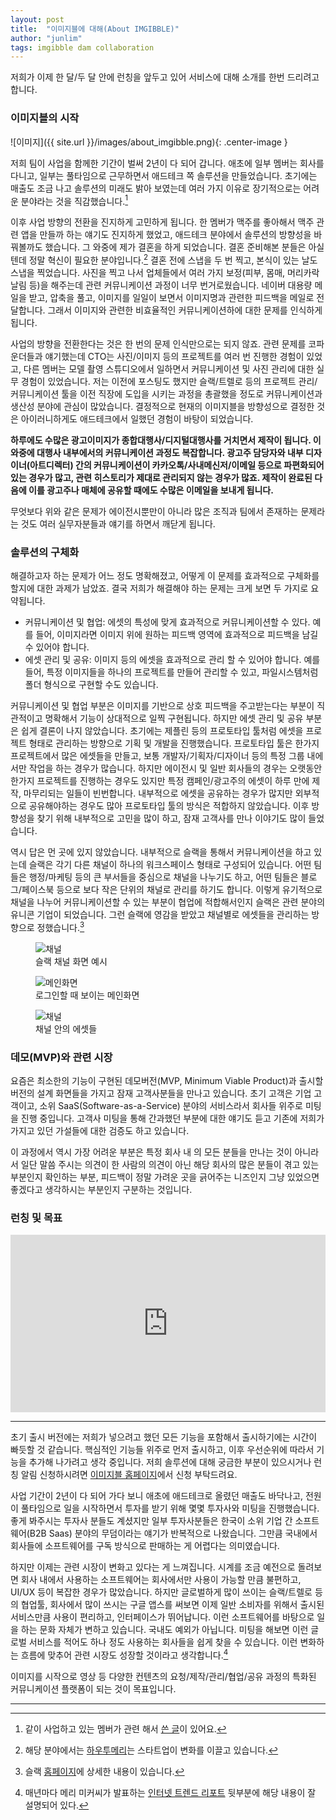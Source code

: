 ```yaml
---
layout: post
title:  "이미지블에 대해(About IMGIBBLE)"
author: "junlim"
tags: imgibble dam collaboration
---
```

저희가 이제 한 달/두 달 안에 런칭을 앞두고 있어 서비스에 대해 소개를 한번 드리려고 합니다.


### 이미지블의 시작

![이미지]({{ site.url }}/images/about_imgibble.png){: .center-image }

저희 팀이 사업을 함께한 기간이 벌써 2년이 다 되어 갑니다. 애초에 일부 멤버는 회사를 다니고, 일부는 풀타임으로 근무하면서 애드테크 쪽 솔루션을 만들었습니다. 초기에는 매출도 조금 나고 솔루션의 미래도 밝아 보였는데 여러 가지 이유로 장기적으로는 어려운 분야라는 것을 직감했습니다.[^1]

이후 사업 방향의 전환을 진지하게 고민하게 됩니다. 한 멤버가 맥주를 좋아해서 맥주 관련 앱을 만들까 하는 얘기도 진지하게 했었고, 애드테크 분야에서 솔루션의 방향성을 바꿔볼까도 했습니다. 그 와중에 제가 결혼을 하게 되었습니다. 결혼 준비해본 분들은 아실 텐데 정말 혁신이 필요한 분야입니다.[^2] 결혼 전에 스냅을 두 번 찍고, 본식이 있는 날도 스냅을 찍었습니다. 사진을 찍고 나서 업체들에서 여러 가지 보정(피부, 몸매, 머리카락 날림 등)을 해주는데 관련 커뮤니케이션 과정이 너무 번거로웠습니다. 네이버 대용량 메일을 받고, 압축을 풀고, 이미지를 일일이 보면서 이미지명과 관련한 피드백을 메일로 전달합니다. 그래서 이미지와 관련한 비효율적인 커뮤니케이션하에 대한 문제를 인식하게 됩니다.

사업의 방향을 전환한다는 것은 한 번의 문제 인식만으로는 되지 않죠. 관련 문제를 코파운더들과 얘기했는데 CTO는 사진/이미지 등의 프로젝트를 여러 번 진행한 경험이 있었고, 다른 멤버는 모델 촬영 스튜디오에서 일하면서 커뮤니케이션 및 사진 관리에 대한 실무 경험이 있었습니다. 저는 이전에 포스팅도 했지만 슬랙/트렐로 등의 프로젝트 관리/커뮤니케이션 툴을 이전 직장에 도입을 시키는 과정을 총괄했을 정도로 커뮤니케이션과 생산성 분야에 관심이 많았습니다. 결정적으로 현재의 이미지블을 방향성으로 결정한 것은 아이러니하게도 애드테크에서 일했던 경험이 바탕이 되었습니다.

**하루에도 수많은 광고이미지가 종합대행사/디지털대행사를 거치면서 제작이 됩니다. 이 와중에 대행사 내부에서의 커뮤니케이션 과정도 복잡합니다. 광고주 담당자와 내부 디자이너(아트디렉터) 간의 커뮤니케이션이 카카오톡/사내메신저/이메일 등으로 파편화되어 있는 경우가 많고, 관련 히스토리가 제대로 관리되지 않는 경우가 많죠. 제작이 완료된 다음에 이를 광고주나 매체에 공유할 때에도 수많은 이메일을 보내게 됩니다.**

무엇보다 위와 같은 문제가 에이전시뿐만이 아니라 많은 조직과 팀에서 존재하는 문제라는 것도 여러 실무자분들과 얘기를 하면서 깨닫게 됩니다.



### 솔루션의 구체화
해결하고자 하는 문제가 어느 정도 명확해졌고, 어떻게 이 문제를 효과적으로 구체화를 할지에 대한 과제가 남았죠. 결국 저희가 해결해야 하는 문제는 크게 보면 두 가지로 요약됩니다.

- 커뮤니케이션 및 협업: 에셋의 특성에 맞게 효과적으로 커뮤니케이션할 수 있다. 예를 들어, 이미지라면 이미지 위에 원하는 피드백 영역에 효과적으로 피드백을 남길 수 있어야 합니다.
- 에셋 관리 및 공유: 이미지 등의 에셋을 효과적으로 관리 할 수 있어야 합니다. 예를 들어, 특정 이미지들을 하나의 프로젝트를 만들어 관리할 수 있고, 파일시스템처럼 폴더 형식으로 구현할 수도 있습니다.

커뮤니케이션  및 협업 부분은 이미지를 기반으로 상호 피드백을 주고받는다는 부분이 직관적이고 명확해서 기능이 상대적으로 일찍 구현됩니다. 하지만 에셋 관리 및 공유 부분은 쉽게 결론이 나지 않았습니다. 초기에는 제플린 등의 프로토타입 툴처럼 에셋을 프로젝트 형태로 관리하는 방향으로 기획 및 개발을 진행했습니다. 프로토타입 툴은 한가지 프로젝트에서 많은 에셋들을 만들고, 보통 개발자/기획자/디자이너 등의 특정 그룹 내에서만 작업을 하는 경우가 많습니다. 하지만 에이전시 및 일반 회사들의 경우는 오랫동안 한가지 프로젝트를 진행하는 경우도 있지만 특정 캠페인/광고주의 에셋이 하루 만에 제작, 마무리되는 일들이 빈번합니다. 내부적으로 에셋을 공유하는 경우가 많지만 외부적으로 공유해야하는 경우도 많아 프로토타입 툴의 방식은 적합하지 않았습니다. 이후 방향성을 찾기 위해 내부적으로 고민을 많이 하고, 잠재 고객사를 만나 이야기도 많이 들었습니다.

역시 답은 먼 곳에 있지 않았습니다. 내부적으로 슬랙을 통해서 커뮤니케이션을 하고 있는데 슬랙은 각기 다른 채널이 하나의 워크스페이스 형태로 구성되어 있습니다. 어떤 팀들은 행정/마케팅 등의 큰 부서들을 중심으로 채널을 나누기도 하고, 어떤 팀들은 블로그/페이스북 등으로 보다 작은 단위의 채널로 관리를 하기도 합니다. 이렇게 유기적으로 채널을 나누어 커뮤니케이션할 수 있는 부분이 협업에 적합해서인지 슬랙은 관련 분야의 유니콘 기업이 되었습니다. 그런 슬랙에 영감을 받았고 채널별로 에셋들을 관리하는 방향으로 정했습니다.[^3]

<figure>
  <img data-action="zoom" src='{{ "/images/slack_channel.png" | relative_url }}' alt='채널'>
  <figcaption>슬랙 채널 화면 예시</figcaption>
</figure>

<figure>
  <img data-action="zoom" src='{{ "/images/main_dashboard.png" | relative_url }}' alt='메인화면'>
  <figcaption>로그인할 때 보이는 메인화면</figcaption>
</figure>

<figure>
  <img data-action="zoom" src='{{ "/images/channel.png" | relative_url }}' alt='채널'>
  <figcaption>채널 안의 에셋들</figcaption>
</figure>


### 데모(MVP)와 관련 시장
요즘은 최소한의 기능이 구현된 데모버전(MVP, Minimum Viable Product)과 출시할 버전의 설계 화면들을 가지고 잠재 고객사분들을 만나고 있습니다. 초기 고객은 기업 고객이고, 소위 SaaS(Software-as-a-Service) 분야의 서비스라서 회사들 위주로 미팅을 진행 중입니다. 고객사 미팅을 통해 간과했던 부분에 대한 얘기도 듣고 기존에 저희가 가지고 있던 가설들에 대한 검증도 하고 있습니다.

이 과정에서 역시 가장 어려운 부분은 특정 회사 내 의 모든 분들을 만나는 것이 아니라서 일단 말씀 주시는 의견이 한 사람의 의견이 아닌 해당 회사의 많은 분들이 겪고 있는 부분인지 확인하는 부분, 피드백이 정말 가려운 곳을 긁어주는 니즈인지 그냥 있었으면 좋겠다고 생각하시는 부분인지 구분하는 것입니다.



### 런칭 및 목표

<style>.embed-container { position: relative; padding-bottom: 56.25%; height: 0; overflow: hidden; max-width: 100%; } .embed-container iframe, .embed-container object, .embed-container embed { position: absolute; top: 0; left: 0; width: 100%; height: 100%; }</style><div class='embed-container'><iframe src='https://www.youtube.com/embed/CdQly0hjXb8' frameborder='0' allowfullscreen></iframe></div>
---
초기 출시 버전에는 저희가 넣으려고 했던 모든 기능을 포함해서 출시하기에는 시간이 빠듯할 것 같습니다. 핵심적인 기능들 위주로 먼저 출시하고, 이후 우선순위에 따라서 기능을 추가해 나가려고 생각 중입니다. 저희 솔루션에 대해 궁금한 부분이 있으시거나 런칭 알림 신청하시려면 [이미지블 홈페이지](https://www.imgibble.com/?utm_source=Blog&utm_medium=Jun&utm_campaign=Post)에서 신청 부탁드려요.

사업 기간이 2년이 다 되어 가다 보니 애초에 애드테크로 올렸던 매출도 바닥나고, 전원이 풀타임으로 일을 시작하면서 투자를 받기 위해 몇몇 투자사와 미팅을 진행했습니다. 좋게 봐주시는 투자사 분들도 계셨지만 일부 투자사분들은 한국이 소위 기업 간 소프트웨어(B2B Saas) 분야의 무덤이라는 얘기가 반복적으로 나왔습니다. 그만큼 국내에서 회사들에 소프트웨어를 구독 방식으로 판매하는 게 어렵다는 의미였습니다.

하지만 이제는 관련 시장이 변화고 있다는 게 느껴집니다. 시계를 조금 예전으로 돌려보면 회사 내에서 사용하는 소프트웨어는 회사에서만 사용이 가능할 만큼 불편하고, UI/UX 등이 복잡한 경우가 많았습니다. 하지만 글로벌하게 많이 쓰이는 슬랙/트렐로 등의 협업툴, 회사에서 많이 쓰시는 구글 앱스를 써보면 이제 일반 소비자를 위해서 출시된 서비스만큼 사용이 편리하고, 인터페이스가 뛰어납니다. 이런 소프트웨어를 바탕으로 일을 하는 문화 자체가 변하고 있습니다. 국내도 예외가 아닙니다. 미팅을 해보면 이런 글로벌 서비스를 적어도 하나 정도 사용하는 회사들을 쉽게 찾을 수 있습니다. 이런 변화하는 흐름에 맞추어 관련 시장도 성장할 것이라고 생각합니다.[^4]

이미지를 시작으로 영상 등 다양한 컨텐츠의 요청/제작/관리/협업/공유 과정의 특화된 커뮤니케이션 플랫폼이 되는 것이 목표입니다.

---

[^1]: 같이 사업하고 있는 멤버가 관련 해서 [쓴 글](http://saejunahn.com/221376650076)이 있어요.
[^2]: 해당 분야에서는 [하우투메리](http://how2marry.com)는 스타트업이 변화를 이끌고 있습니다.
[^3]: 슬랙 [홈페이지](https://slack.com/features)에 상세한 내용이 있습니다.
[^4]: 매년마다 메리 미커씨가 발표하는 [인터넷 트렌드 리포트](https://www.slideshare.net/kleinerperkins/internet-trends-report-2018-99574140/262) 뒷부분에 해당 내용이 잘 설명되어 있다.
